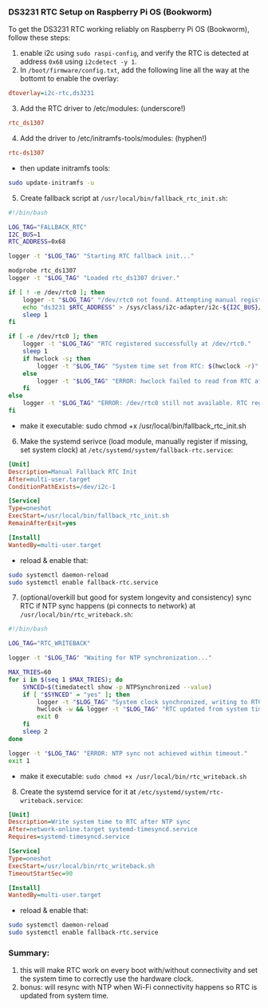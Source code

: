 ### DS3231 RTC Setup on Raspberry Pi OS (Bookworm)

To get the DS3231 RTC working reliably on Raspberry Pi OS (Bookworm), follow these steps:

1. enable i2c using `sudo raspi-config`, and verify the RTC is detected at address `0x68` using `i2cdetect -y 1`.
2. In `/boot/firmware/config.txt`, add the following line all the way at the bottomt to enable the overlay:

```ini
dtoverlay=i2c-rtc,ds3231
```
3. Add the RTC driver to /etc/modules: (underscore!)
```ini
rtc_ds1307
```
4. Add the driver to /etc/initramfs-tools/modules: (hyphen!)
```ini
rtc-ds1307
```
- then update initramfs tools:
```bash
sudo update-initramfs -u
```

5. Create fallback script at `/usr/local/bin/fallback_rtc_init.sh`:
```bash
#!/bin/bash

LOG_TAG="FALLBACK_RTC"
I2C_BUS=1
RTC_ADDRESS=0x68

logger -t "$LOG_TAG" "Starting RTC fallback init..."

modprobe rtc_ds1307
logger -t "$LOG_TAG" "Loaded rtc_ds1307 driver."

if [ ! -e /dev/rtc0 ]; then
    logger -t "$LOG_TAG" "/dev/rtc0 not found. Attempting manual registration..."
    echo "ds3231 $RTC_ADDRESS" > /sys/class/i2c-adapter/i2c-${I2C_BUS}/new_device 2>/dev/null
    sleep 1
fi

if [ -e /dev/rtc0 ]; then
    logger -t "$LOG_TAG" "RTC registered successfully at /dev/rtc0."
    sleep 1
    if hwclock -s; then
        logger -t "$LOG_TAG" "System time set from RTC: $(hwclock -r)"
    else
        logger -t "$LOG_TAG" "ERROR: hwclock failed to read from RTC after registration."
    fi
else
    logger -t "$LOG_TAG" "ERROR: /dev/rtc0 still not available. RTC registration failed or device not present."
fi
```
- make it executable: sudo chmod +x /usr/local/bin/fallback_rtc_init.sh


6. Make the systemd serivce (load module, manually register if missing, set system clock) at `/etc/systemd/system/fallback-rtc.service`:
```ini
[Unit]
Description=Manual Fallback RTC Init
After=multi-user.target
ConditionPathExists=/dev/i2c-1

[Service]
Type=oneshot
ExecStart=/usr/local/bin/fallback_rtc_init.sh
RemainAfterExit=yes

[Install]
WantedBy=multi-user.target
```
- reload & enable that:
```bash
sudo systemctl daemon-reload
sudo systemctl enable fallback-rtc.service
```

7. (optional/overkill but good for system longevity and consistency) sync RTC if NTP sync happens (pi connects to network) at `/usr/local/bin/rtc_writeback.sh`:
```bash
#!/bin/bash

LOG_TAG="RTC_WRITEBACK"

logger -t "$LOG_TAG" "Waiting for NTP synchronization..."

MAX_TRIES=60
for i in $(seq 1 $MAX_TRIES); do
    SYNCED=$(timedatectl show -p NTPSynchronized --value)
    if [ "$SYNCED" = "yes" ]; then
        logger -t "$LOG_TAG" "System clock synchronized, writing to RTC..."
        hwclock -w && logger -t "$LOG_TAG" "RTC updated from system time."
        exit 0
    fi
    sleep 2
done

logger -t "$LOG_TAG" "ERROR: NTP sync not achieved within timeout."
exit 1
```
- make it executable: `sudo chmod +x /usr/local/bin/rtc_writeback.sh`

8. Create the systemd service for it at `/etc/systemd/system/rtc-writeback.service`:
```ini
[Unit]
Description=Write system time to RTC after NTP sync
After=network-online.target systemd-timesyncd.service
Requires=systemd-timesyncd.service

[Service]
Type=oneshot
ExecStart=/usr/local/bin/rtc_writeback.sh
TimeoutStartSec=90

[Install]
WantedBy=multi-user.target
```
- reload & enable that:
```bash
sudo systemctl daemon-reload
sudo systemctl enable fallback-rtc.service
```

### Summary:   
1. this will make RTC work on every boot with/without connectivity and set the system time to correctly use the hardware clock. 
2. bonus: will resync with NTP when Wi-Fi connectivity happens so RTC is updated from system time.

